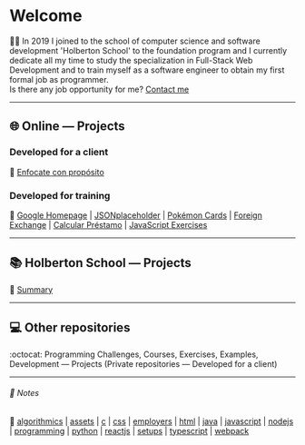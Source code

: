 # Welcome
:man_technologist: In 2019 I joined to the school of computer science and software development 'Holberton School' to the foundation program and I currently dedicate all my time to study the specialization in Full-Stack Web Development and to train myself as a software engineer to obtain my first formal job as programmer.  
Is there any job opportunity for me? [Contact me](https://www.javierandresgp.com)
- - -
## :globe_with_meridians: Online ― Projects
### Developed for a client
:checkered_flag: [Enfocate con propósito](http://www.enfocateconproposito.org/)
### Developed for training
:muscle: [Google Homepage](https://javierandresgp.github.io/training-google_homepage/) | [JSONplaceholder](https://javierandresgp.github.io/training-jsonplaceholder/) | [Pokémon Cards](https://javierandresgp.github.io/training-pokemon_cards/) | [Foreign Exchange](https://javierandresgp.github.io/training-foreign_exchange/) | [Calcular Préstamo](https://javierandresgp.github.io/training-calcular_prestamo/) | [JavaScript Exercises](https://javierandresgp.github.io/github_pages-javascript_exercises/)
- - -
## :books: Holberton School ― Projects
:school: [Summary](holberton_school.md)
- - -
## :computer: Other repositories
:octocat: Programming Challenges, Courses, Exercises, Examples, Development ― Projects (Private repositories ― Developed for a client)
- - -
###### :memo: Notes
:bookmark: [algorithmics](algorithmics.md) | [assets](assets.md) | [c](c.md) | [css](css.md) | [employers](employers.md) | [html](html.md) | [java](java.md) | [javascript](javascript.md) | [nodejs](nodejs.md) | [programming](programming.md) | [python](python.md) | [reactjs](reactjs.md) | [setups](setups.md) | [typescript](typescript.md) | [webpack](webpack.md)

